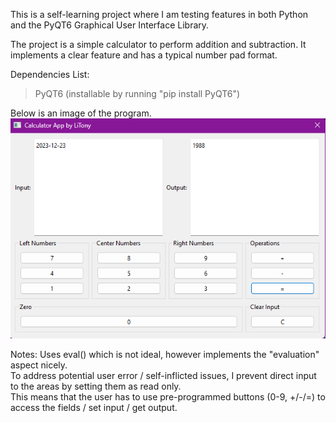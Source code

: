 This is a self-learning project where I am testing features in both Python and the PyQT6 Graphical User Interface Library.

The project is a simple calculator to perform addition and subtraction. It implements a clear feature and has a typical number pad format.

Dependencies List:  
> PyQT6 (installable by running "pip install PyQT6")

Below is an image of the program.  
![alt text](https://github.com/LiTony/calculator/blob/main/calculator_example.png?raw=true)

Notes:
Uses eval() which is not ideal, however implements the "evaluation" aspect nicely.  
  To address potential user error / self-inflicted issues, I prevent direct input to the areas by setting them as read only.  
  This means that the user has to use pre-programmed buttons (0-9, +/-/=) to access the fields / set input / get output.
